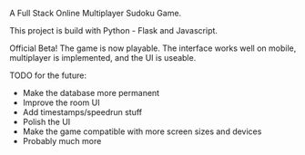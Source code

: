 A Full Stack Online Multiplayer Sudoku Game.

This project is build with Python - Flask and Javascript.

Official Beta!
The game is now playable. The interface works well on mobile,
multiplayer is implemented, and the UI is useable.

TODO for the future:
  - Make the database more permanent
  - Improve the room UI
  - Add timestamps/speedrun stuff
  - Polish the UI
  - Make the game compatible with more screen sizes and devices
  - Probably much more
